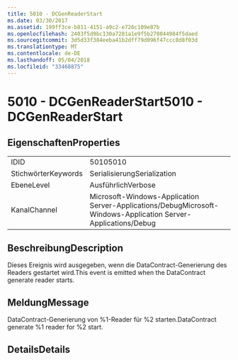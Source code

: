 ```yaml
---
title: 5010 - DCGenReaderStart
ms.date: 03/30/2017
ms.assetid: 199ff3ce-b811-4151-a9c2-e726c109e87b
ms.openlocfilehash: 2403f5d9bc130a7281a1e9f5b278044984f5daed
ms.sourcegitcommit: 3d5d33f384eeba41b2dff79d096f47ccc8d8f03d
ms.translationtype: MT
ms.contentlocale: de-DE
ms.lasthandoff: 05/04/2018
ms.locfileid: "33468875"
---
```

# <a name="5010---dcgenreaderstart"></a><span data-ttu-id="c24fd-102">5010 - DCGenReaderStart</span><span class="sxs-lookup"><span data-stu-id="c24fd-102">5010 - DCGenReaderStart</span></span>
## <a name="properties"></a><span data-ttu-id="c24fd-103">Eigenschaften</span><span class="sxs-lookup"><span data-stu-id="c24fd-103">Properties</span></span>  
  
|||  
|-|-|  
|<span data-ttu-id="c24fd-104">ID</span><span class="sxs-lookup"><span data-stu-id="c24fd-104">ID</span></span>|<span data-ttu-id="c24fd-105">5010</span><span class="sxs-lookup"><span data-stu-id="c24fd-105">5010</span></span>|  
|<span data-ttu-id="c24fd-106">Stichwörter</span><span class="sxs-lookup"><span data-stu-id="c24fd-106">Keywords</span></span>|<span data-ttu-id="c24fd-107">Serialisierung</span><span class="sxs-lookup"><span data-stu-id="c24fd-107">Serialization</span></span>|  
|<span data-ttu-id="c24fd-108">Ebene</span><span class="sxs-lookup"><span data-stu-id="c24fd-108">Level</span></span>|<span data-ttu-id="c24fd-109">Ausführlich</span><span class="sxs-lookup"><span data-stu-id="c24fd-109">Verbose</span></span>|  
|<span data-ttu-id="c24fd-110">Kanal</span><span class="sxs-lookup"><span data-stu-id="c24fd-110">Channel</span></span>|<span data-ttu-id="c24fd-111">Microsoft-Windows-Application Server-Applications/Debug</span><span class="sxs-lookup"><span data-stu-id="c24fd-111">Microsoft-Windows-Application Server-Applications/Debug</span></span>|  
  
## <a name="description"></a><span data-ttu-id="c24fd-112">Beschreibung</span><span class="sxs-lookup"><span data-stu-id="c24fd-112">Description</span></span>  
 <span data-ttu-id="c24fd-113">Dieses Ereignis wird ausgegeben, wenn die DataContract-Generierung des Readers gestartet wird.</span><span class="sxs-lookup"><span data-stu-id="c24fd-113">This event is emitted when the DataContract generate reader starts.</span></span>  
  
## <a name="message"></a><span data-ttu-id="c24fd-114">Meldung</span><span class="sxs-lookup"><span data-stu-id="c24fd-114">Message</span></span>  
 <span data-ttu-id="c24fd-115">DataContract-Generierung von %1-Reader für %2 starten.</span><span class="sxs-lookup"><span data-stu-id="c24fd-115">DataContract generate %1 reader for %2 start.</span></span>  
  
## <a name="details"></a><span data-ttu-id="c24fd-116">Details</span><span class="sxs-lookup"><span data-stu-id="c24fd-116">Details</span></span>
